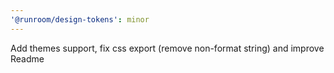```yaml
---
'@runroom/design-tokens': minor
---
```


Add themes support, fix css export (remove non-format string) and improve Readme
